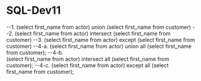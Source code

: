 # SQL-Dev11

--1.
(select first_name from actor)
union
(select first_name from customer)
--2.
(select first_name from actor)
intersect 
(select first_name from customer)
--3.
(select first_name from actor) 
except 
(select first_name from customer)
--4-a.
(select first_name from actor) 
union all 
(select first_name from customer);
--4-b.     
(select first_name from actor) 
intersect all 
(select first_name from customer);
--4-c.
(select first_name from actor) 
except all 
(select first_name from customer);
